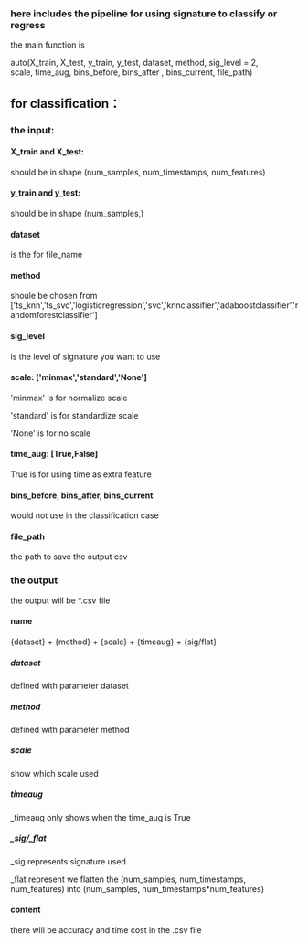 ### here includes the pipeline for using signature to classify or regress
the main function is 

auto(X_train, X_test, y_train, y_test, 
                        dataset, method, sig_level = 2,  
                        scale, time_aug,
                        bins_before, bins_after , bins_current,
                        file_path)
## for classification：

  ### the input:
  #### X_train and X_test:
  should be in shape (num_samples, num_timestamps, num_features)
  
  #### y_train and y_test:
  should be in shape (num_samples,)
  
  #### dataset 
  is the for file_name
  
  #### method 
  shoule be chosen from ['ts_knn','ts_svc','logisticregression','svc','knnclassifier','adaboostclassifier','randomforestclassifier']

  #### sig_level 
  is the level of signature you want to use

  #### scale: ['minmax','standard','None']
  'minmax' is for normalize scale
  
  'standard' is for standardize scale
  
  'None' is for no scale

  #### time_aug: [True,False]
  True is for using time as extra feature


  #### bins_before, bins_after, bins_current
  would not use in the classification case

  #### file_path
  the path to save the output csv


  ### the output
  the output will be *.csv file
  #### name
  {dataset} + {method} + {scale} + {timeaug} + {sig/flat}
  ##### dataset
  defined with parameter dataset

  ##### method
  defined with parameter method

  ##### scale
  show which scale used

  ##### timeaug
  _timeaug only shows when the time_aug is True

  ##### _sig/_flat
  _sig represents signature used

  _flat represent we flatten the (num_samples, num_timestamps, num_features) into (num_samples, num_timestamps*num_features)


  #### content
  there will be accuracy and time cost in the .csv file
  


  
  

  
  

  
